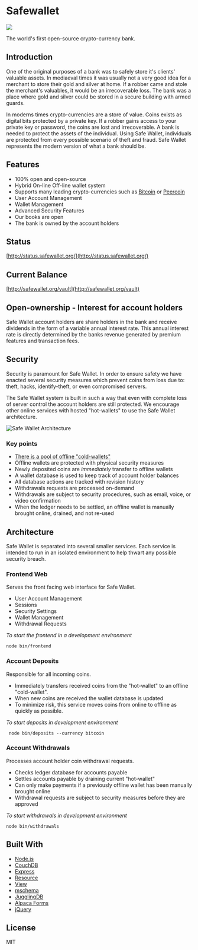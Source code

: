 # Safewallet

<img src="https://travis-ci.org/bigcompany/safewallet.svg?branch=master"/>

The world's first open-source crypto-currency bank.

## Introduction

One of the original purposes of a bank was to safely store it's clients' valuable assets. In mediaeval times it was usually not a very good idea for a merchant to store their gold and silver at home. If a robber came and stole the merchant's valuables, it would be an irrecoverable loss. The bank was a place where gold and silver could be stored in a secure building with armed guards.

In moderns times crypto-currencies are a store of value. Coins exists as digital bits protected by a private key. If a robber gains access to your private key or password, the coins are lost and irrecoverable. A bank is needed to protect the assets of the individual. Using Safe Wallet, individuals are protected from every possible scenario of theft and fraud. Safe Wallet represents the modern version of what a bank should be.

## Features

 - 100% open and open-source
 - Hybrid On-line Off-line wallet system
 - Supports many leading crypto-currencies such as [Bitcoin](http://bitcoin.org) or [Peercoin](http://peercoin.net/)
 - User Account Management
 - Wallet Management
 - Advanced Security Features
 - Our books are open
 - The bank is owned by the account holders

## Status

[http://status.safewallet.org/](http://status.safewallet.org/)

## Current Balance

[http://safewallet.org/vault](http://safewallet.org/vault)

## Open-ownership - Interest for account holders

Safe Wallet account holders are share holders in the bank and receive dividends in the form of a variable annual interest rate. This annual interest rate is directly determined by the banks revenue generated by premium features and transaction fees.

## Security

Security is paramount for Safe Wallet. In order to ensure safety we have enacted several security measures which prevent coins from loss due to: theft, hacks, identify-theft, or even compromised servers.

The Safe Wallet system is built in such a way that even with complete loss of server control the account holders are still protected. We encourage other online services with hosted "hot-wallets" to use the Safe Wallet architecture.

<img src="https://github.com/bigcompany/safewallet/raw/master/docs/safewallet-architecture.png" title="Safe Wallet Architecture"/>

### Key points

 - [There is a pool of offline "cold-wallets"](https://github.com/bigcompany/safewallet/blob/master/creating-offline-wallet.md)
 - Offline wallets are protected with physical security measures
 - Newly deposited coins are *immediately* transfer to offline wallets
 - A wallet database is used to keep track of account holder balances
 - All database actions are tracked with revision history
 - Withdrawals requests are processed on-demand
 - Withdrawals are subject to security procedures, such as email, voice, or video confirmation
 - When the ledger needs to be settled, an offline wallet is manually brought online, drained, and not re-used

## Architecture

Safe Wallet is separated into several smaller services. Each service is intended to run in an isolated environment to help thwart any possible security breach.

### Frontend Web

Serves the front facing web interface for Safe Wallet.

 - User Account Management
 - Sessions
 - Security Settings
 - Wallet Management
 - Withdrawal Requests
 
*To start the frontend in a development environment* 

    node bin/frontend

### Account Deposits

Responsible for all incoming coins. 

 - Immediately transfers received coins from the "hot-wallet" to an offline "cold-wallet".
 - When new coins are received the wallet database is updated
 - To minimize risk, this service moves coins from online to offline as quickly as possible.

*To start deposits in development environment* 

     node bin/deposits --currency bitcoin

### Account Withdrawals

Processes account holder coin withdrawal requests.

 - Checks ledger database for accounts payable
 - Settles accounts payable by draining current "hot-wallet"
 - Can only make payments if a previously offline wallet has been manually brought online
 - Withdrawal requests are subject to security measures before they are approved
 
*To start withdrawals in development environment* 

    node bin/withdrawals

## Built With

 - [Node.js](http://nodejs.org)
 - [CouchDB](http://couchdb.org)
 - [Express](http://expressjs.com)
 - [Resource](http://github.com/bigcompany/resource)
 - [View](http://github.com/bigcompany/view)
 - [mschema](http://mschema.org)
 - [JugglingDB](http://jugglingdb.co/)
 - [Alpaca Forms](http://www.alpacajs.org/)
 - [jQuery](http://jquery.com)

## License

MIT